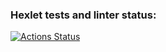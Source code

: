 ### Hexlet tests and linter status:
[![Actions Status](https://github.com/tulolo287/algorithms-project-69/actions/workflows/hexlet-check.yml/badge.svg)](https://github.com/tulolo287/algorithms-project-69/actions)
